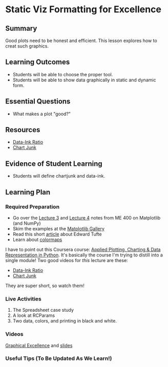 <!--
This "lecture" or "lesson" template is adapted from the one provided here:
 http://www.buffalo.edu/ubcei/enhance/teaching/lesson-planning.html
Although the page produced from this is learner-facing, some of the
lesson plan structure
-->

# Static Viz Formatting for Excellence

## Summary

<!--
Short description of the lesson.
-->

Good plots need to be honest and efficient.  This lesson
explores how to creat such graphics.


<!--
********* STAGE 1 - DESIRED RESULTS ********************************************
-->

## Learning Outcomes

<!--
      What course goals or outcomes will this lesson address?
-->

 - Students will be able to choose the proper tool.
 - Students will be able to show data graphically in static 
   and dynamic form.


## Essential Questions

<!--
      What question(s) will your students be able to answer by the end of
      instruction?
-->

 - What makes a plot "good?"

## Resources

<!--
      What resources can be made available to your student to support their
      active learning?
      What formats are best suited to complement your course material?
-->

  - [Data-Ink Ratio](https://www.coursera.org/lecture/python-plotting/graphical-heuristics-data-ink-ratio-edward-tufte-qFnP9)
  - [Chart Junk](https://www.coursera.org/lecture/python-plotting/graphical-heuristics-chart-junk-edward-tufte-LCcy7)
  



<!--
********* STAGE 2 - ASSESSMENT EVIDENCE ****************************************
-->

##  Evidence of Student Learning

<!--
      How will you assess students’ prior knowledge?
      What criteria will be used to assess student performance?
      What evidence will be collected to demonstrate achievement?
      How will students reflect and self-assess their learning?
-->

  - Students will define chartjunk and data-ink.

<!--
********* STAGE 3 - LEARNING PLAN ****************************************
-->


## Learning Plan

<!--
List the steps in chronological order to create a timeline of what
will occur in your lesson.

Consider how each of the components below will be included in your
lesson if applicable:

   - Anticipatory Sets/Hooks
       * How will you introduce the material and capture their attention?
   - Teacher Modeling
       * What instructional content and techniques will be incorporated
         into this lesson?
   - Guided Practice
       * How will you scaffold information for your students?
       * How will collaborative learning be used?
   - Learning Activities
       * How will students actively engage with the material?
       * How will students work towards achievement of the learning outcomes?
   - Independent Practice
       * How will students show evidence of learning?
   - Reflection
       * What have you learned about your teaching and content covered in this unit?
       * What changes or adjustments could you make?
       * What were the strongest features of your unit?
       * What are your overall reflections in the course to this point?
   - Conclusion and Preview
       * What should students take away from this lesson?
       * What will happen next? Why?
-->

### Required Preparation

 - Go over the [Lecture 3](https://robertsj.github.io/me400_notes/lectures/Basic_Data_Processing_with_NumPy_and_Matplotlib.html) and [Lecture 4](https://robertsj.github.io/me400_notes/lectures/More_on_NumPy_Arrays.html) notes from ME 400 on Matplotlib (and NumPy)
 - Skim the examples at the [Matplotlib Gallery](https://matplotlib.org/3.1.1/gallery/index.html)
 - Read this short [article](https://storybydata.medium.com/edward-tufte-data-visualization-pioneer-e70eb3a8e2f0) about Edward Tufte
 - Learn about [colormaps](https://bids.github.io/colormap/) 
 
 
I have to point out this Coursera course: [Applied Plotting, Charting & Data Representation in Python](https://www.coursera.org/learn/python-plotting).  It's basically the course I'm trying to distill into a single module!  Two good videos for *this* lecture are these:
  
  - [Data-Ink Ratio](https://www.coursera.org/lecture/python-plotting/graphical-heuristics-data-ink-ratio-edward-tufte-qFnP9)
  - [Chart Junk](https://www.coursera.org/lecture/python-plotting/graphical-heuristics-chart-junk-edward-tufte-LCcy7)
  
They are super short, so watch them!

### Live Activities

  1. The Spreadsheet case study
  2. A look at RCParams
  3. Two data, colors, and printing in black and white.

### Videos

[Graphical Excellence](https://youtu.be/a8lBwEW_tzI)
   and [slides](https://github.com/robertsj/me701/blob/f2020/lectures/GraphicalExcellence.ipynb)


### Useful Tips (To Be Updated As We Learn!)


<!--  

NOTES  




-->
